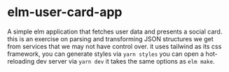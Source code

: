 # elm-user-card-app

A simple elm application that fetches user data and presents a social card. this is an exercise on parsing and transforming JSON structures we get from services that we may not have control over.
it uses tailwind as its css framework, you can generate styles via `yarn styles` you can open a hot-reloading dev server via `yarn dev` it takes the same options as `elm make`.
